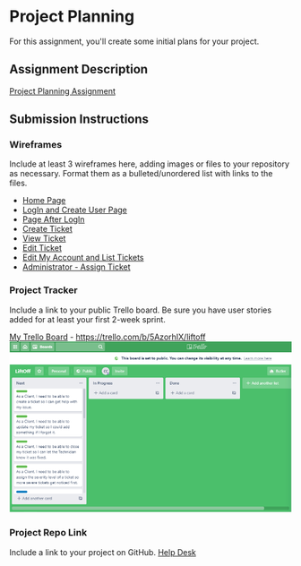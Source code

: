 # Project Planning
For this assignment, you'll create some initial plans for your project.

## Assignment Description
[Project Planning Assignment](https://education.launchcode.org/liftoff/modules/assignments/project-planning)

## Submission Instructions

### Wireframes

Include at least 3 wireframes here, adding images or files to your repository as necessary. Format them as a bulleted/unordered list with links to the files.
* [Home Page](homepage.jpg)
* [LogIn and Create User Page](user%20login-user%20create.jpg)
* [Page After LogIn](pageAfterLogin.jpg)
* [Create Ticket](createTicket.jpg)
* [View Ticket](viewTicket.jpg)
* [Edit Ticket](editTicket.jpg)
* [Edit My Account and List Tickets](users-myAcct-edit&view%20tickets.jpg)
* [Administrator - Assign Ticket](viewTicketAssign.jpg)

### Project Tracker

Include a link to your public Trello board. Be sure you have user stories added for at least your first 2-week sprint.

[My Trello Board](https://trello.com/b/5AzorhIX/liftoff) - https://trello.com/b/5AzorhIX/liftoff
![Trello Screenshot](Trello%20Screenshot.png)
### Project Repo Link

Include a link to your project on GitHub.
[Help Desk](https://github.com/cjconnor18/help-desk)
